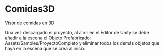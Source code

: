 # Comidas3D
 Visor de comidas en 3D


 Una vez descargado el proyecto, al abrir en el Editor de Unity se debe añadir a la escena el Objeto Prefabricado: Assets/Samples/ProyectoCompleto 
 y eliminar todos los demás objetos que haya en la escena que se crea al inicio.
